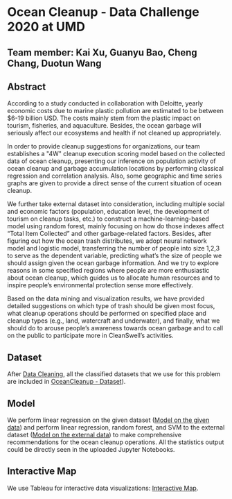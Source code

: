 # Ocean Cleanup - Data Challenge 2020 at UMD



## Team member: Kai Xu, Guanyu Bao, Cheng Chang, Duotun Wang





## Abstract

According to a study conducted in collaboration with Deloitte, yearly economic costs due to marine plastic pollution are estimated to be between $6-19 billion USD. The costs mainly stem from the plastic impact on tourism, fisheries, and aquaculture. Besides, the ocean garbage will seriously affect our ecosystems and health if not cleaned up appropriately.

In order to provide cleanup suggestions for organizations, our team establishes a "4W" cleanup execution scoring model based on the collected data of ocean cleanup, presenting our inference on population activity of ocean cleanup and garbage accumulation locations by performing classical regression and correlation analysis. Also, some geographic and time series graphs are given to provide a direct sense of the current situation of ocean cleanup.
	

We further take external dataset into consideration, including multiple social and economic factors (population, education level, the development of tourism on cleanup tasks, etc.) to construct a machine-learning-based model using random forest, mainly focusing on how do those indexes affect “Total Item Collected” and other garbage-related factors. Besides, after figuring out how the ocean trash distributes, we adopt neural network model and logistic model, transferring the number of people into size 1,2,3 to serve as the dependent variable, predicting what’s the size of people we should assign given the ocean garbage information. And we try to explore reasons in some specified regions where people are more enthusiastic about ocean cleanup, which guides us to allocate human resources and to inspire people’s environmental protection sense more effectively.
	

Based on the data mining and visualization results, we have provided detailed suggestions on which type of trash should be given most focus, what cleanup operations should be performed on specified place and cleanup types (e.g., land, watercraft and underwater), and finally, what we should do to arouse people’s awareness towards ocean garbage and to call on the public to participate more in CleanSwell’s activities.



## Dataset

After [Data Cleaning](https://github.com/Duotun/UMD-Data-Challenge-2020/blob/master/Code/OceanCleanup-DataCleaning.ipynb), all the classified datasets that we use for this problem are included in [OceanCleanup - Dataset](https://github.com/Duotun/UMD-Data-Challenge-2020/tree/master/OceanCleanup%20-%20DataSet)).



## Model

We perform linear regression on the given dataset ([Model on the given data](https://github.com/Duotun/UMD-Data-Challenge-2020/blob/master/Code/DataChallenge_Model.ipynb)) and perform linear regression, random forest, and SVM to the external dataset ([Model on the external data](https://github.com/Duotun/UMD-Data-Challenge-2020/blob/master/Code/DataChallenge_Model_Externel%20DataSet.ipynb)) to make comprehensive recommendations for the ocean cleanup operations. All the statistics output could be directly seen in the uploaded Jupyter Notebooks.



## Interactive Map

We use Tableau for interactive data visualizations: [Interactive Map](https://github.com/Duotun/UMD-Data-Challenge-2020/blob/master/Code/Book1.twb).